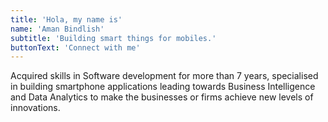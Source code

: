 ```yaml
---
title: 'Hola, my name is'
name: 'Aman Bindlish'
subtitle: 'Building smart things for mobiles.'
buttonText: 'Connect with me'
---
```


Acquired skills in Software development for more than 7 years, specialised in building smartphone applications leading towards Business Intelligence and Data Analytics to make the businesses or firms achieve new levels of innovations.
